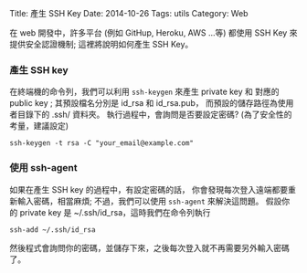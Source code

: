 Title: 產生 SSH Key
Date: 2014-10-26
Tags: utils
Category: Web

在 web 開發中，許多平台 (例如 GitHup, Heroku, AWS ...等) 
都使用 SSH Key 來提供安全認證機制; 這裡將說明如何產生 SSH Key。

### 產生 SSH key

在終端機的命令列，我們可以利用 `ssh-keygen` 來產生 private key 和
對應的 public key ; 其預設檔名分別是 id_rsa 和 id_rsa.pub，
而預設的儲存路徑為使用者目錄下的 .ssh/ 資料夾。
執行過程中，會詢問是否要設定密碼? (為了安全性的考量，建議設定)
```
ssh-keygen -t rsa -C "your_email@example.com"
```

### 使用 ssh-agent

如果在產生 SSH key 的過程中，有設定密碼的話，
你會發現每次登入遠端都要重新輸入密碼，相當麻煩; 
不過，我們可以使用 `ssh-agent` 來解決這問題。
假設你的 private key 是 ~/.ssh/id_rsa，這時我們在命令列執行
```
ssh-add ~/.ssh/id_rsa
```
然後程式會詢問你的密碼，並儲存下來，之後每次登入就不再需要另外輸入密碼了。





